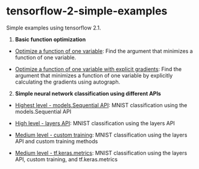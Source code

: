 # tensorflow-2-simple-examples
Simple examples using tensorflow 2.1.

1. **Basic function optimization** 

* [Optimize a function of one variable](https://github.com/sgttwld/tensorflow-2-simple-examples/blob/master/1a_gradientdescent.py): Find the argument that minimizes a function of one variable. 

* [Optimize a function of one variable with explicit gradients](https://github.com/sgttwld/tensorflow-2-simple-examples/blob/master/1b_gradientdescent_gradient.py): Find the argument that minimizes a function of one variable by explicitly calculating the gradients using autograph.


2. **Simple neural network classification using different APIs**

* [Highest level - models.Sequential API](https://github.com/sgttwld/tensorflow-2-simple-examples/blob/master/2a_nn_mnist_sequential.py): MNIST classification using the models.Sequential API

* [High level - layers API](https://github.com/sgttwld/tensorflow-2-simple-examples/blob/master/2b_nn_mnist_layers.py): MNIST classification using the layers API

* [Medium level - custom training](https://github.com/sgttwld/tensorflow-2-simple-examples/blob/master/2c_nn_mnist_customtrain.py): MNIST classification using the layers API and custom training methods

* [Medium level - tf.keras.metrics](https://github.com/sgttwld/tensorflow-2-simple-examples/blob/master/2d_nn_mnist_tfmetrics.py): MNIST classification using the layers API, custom training, and tf.keras.metrics 

